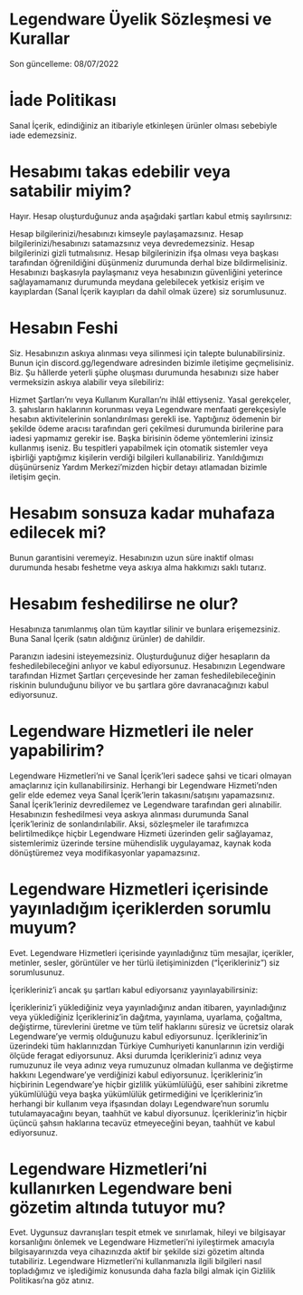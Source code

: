 # Legendware Üyelik Sözleşmesi ve Kurallar
Son güncelleme: 08/07/2022

# İade Politikası
Sanal İçerik, edindiğiniz an itibariyle etkinleşen ürünler olması sebebiyle iade edemezsiniz.

# Hesabımı takas edebilir veya satabilir miyim?
Hayır. Hesap oluşturduğunuz anda aşağıdaki şartları kabul etmiş sayılırsınız:

Hesap bilgilerinizi/hesabınızı kimseyle paylaşamazsınız.
Hesap bilgilerinizi/hesabınızı satamazsınız veya devredemezsiniz.
Hesap bilgilerinizi gizli tutmalısınız.
Hesap bilgilerinizin ifşa olması veya başkası tarafından öğrenildiğini düşünmeniz durumunda derhal bize bildirmelisiniz. Hesabınızı başkasıyla paylaşmanız veya hesabınızın güvenliğini yeterince sağlayamamanız durumunda meydana gelebilecek yetkisiz erişim ve kayıplardan (Sanal İçerik kayıpları da dahil olmak üzere) siz sorumlusunuz.

# Hesabın Feshi
Siz. Hesabınızın askıya alınması veya silinmesi için talepte bulunabilirsiniz. Bunun için discord.gg/legendware adresinden bizimle iletişime geçmelisiniz.
Biz. Şu hâllerde yeterli şüphe oluşması durumunda hesabınızı size haber vermeksizin askıya alabilir veya silebiliriz:

Hizmet Şartları’nı veya Kullanım Kuralları’nı ihlâl ettiyseniz.
Yasal gerekçeler, 3. şahısların haklarının korunması veya Legendware menfaati gerekçesiyle hesabın aktivitelerinin sonlandırılması gerekli ise.
Yaptığınız ödemenin bir şekilde ödeme aracısı tarafından geri çekilmesi durumunda birilerine para iadesi yapmamız gerekir ise.
Başka birisinin ödeme yöntemlerini izinsiz kullanmış iseniz.
Bu tespitleri yapabilmek için otomatik sistemler veya işbirliği yaptığımız kişilerin verdiği bilgileri kullanabiliriz. Yanıldığımızı düşünürseniz Yardım Merkezi’mizden hiçbir detayı atlamadan bizimle iletişim geçin.

# Hesabım sonsuza kadar muhafaza edilecek mi?
Bunun garantisini veremeyiz. Hesabınızın uzun süre inaktif olması durumunda hesabı feshetme veya askıya alma hakkımızı saklı tutarız.

# Hesabım feshedilirse ne olur?
Hesabınıza tanımlanmış olan tüm kayıtlar silinir ve bunlara erişemezsiniz. Buna Sanal İçerik (satın aldığınız ürünler) de dahildir.

Paranızın iadesini isteyemezsiniz.
Oluşturduğunuz diğer hesapların da feshedilebileceğini anlıyor ve kabul ediyorsunuz.
Hesabınızın Legendware tarafından Hizmet Şartları çerçevesinde her zaman feshedilebileceğinin riskinin bulunduğunu biliyor ve bu şartlara göre davranacağınızı kabul ediyorsunuz.

# Legendware Hizmetleri ile neler yapabilirim?
Legendware Hizmetleri’ni ve Sanal İçerik’leri sadece şahsi ve ticari olmayan amaçlarınız için kullanabilirsiniz. Herhangi bir Legendware Hizmeti’nden gelir elde edemez veya Sanal İçerik’lerin takasını/satışını yapamazsınız. Sanal İçerik’leriniz devredilemez ve Legendware tarafından geri alınabilir. Hesabınızın feshedilmesi veya askıya alınması durumunda Sanal İçerik’leriniz de sonlandırılabilir. Aksi, sözleşmeler ile tarafımızca belirtilmedikçe hiçbir Legendware Hizmeti üzerinden gelir sağlayamaz, sistemlerimiz üzerinde tersine mühendislik uygulayamaz, kaynak koda dönüştüremez veya modifikasyonlar yapamazsınız.

# Legendware Hizmetleri içerisinde yayınladığım içeriklerden sorumlu muyum?
Evet. Legendware Hizmetleri içerisinde yayınladığınız tüm mesajlar, içerikler, metinler, sesler, görüntüler ve her türlü iletişiminizden (“İçerikleriniz”) siz sorumlusunuz.

İçerikleriniz’i ancak şu şartları kabul ediyorsanız yayınlayabilirsiniz:

İçerikleriniz’i yüklediğiniz veya yayınladığınız andan itibaren, yayınladığınız veya yüklediğiniz İçerikleriniz’in dağıtma, yayınlama, uyarlama, çoğaltma, değiştirme, türevlerini üretme ve tüm telif haklarını süresiz ve ücretsiz olarak Legendware’ye vermiş olduğunuzu kabul ediyorsunuz.
İçerikleriniz’in üzerindeki tüm haklarınızdan Türkiye Cumhuriyeti kanunlarının izin verdiği ölçüde feragat ediyorsunuz. Aksi durumda İçerikleriniz’i adınız veya rumuzunuz ile veya adınız veya rumuzunuz olmadan kullanma ve değiştirme hakkını Legendware’ye verdiğinizi kabul ediyorsunuz.
İçerikleriniz’in hiçbirinin Legendware’ye hiçbir gizlilik yükümlülüğü, eser sahibini zikretme yükümlülüğü veya başka yükümlülük getirmediğini ve İçerikleriniz’in herhangi bir kullanım veya ifşasından dolayı Legendware’nun sorumlu tutulamayacağını beyan, taahhüt ve kabul diyorsunuz.
İçerikleriniz’in hiçbir üçüncü şahsın haklarına tecavüz etmeyeceğini beyan, taahhüt ve kabul ediyorsunuz.

# Legendware Hizmetleri’ni kullanırken Legendware beni gözetim altında tutuyor mu?
Evet. Uygunsuz davranışları tespit etmek ve sınırlamak, hileyi ve bilgisayar korsanlığını önlemek ve Legendware Hizmetleri’ni iyileştirmek amacıyla bilgisayarınızda veya cihazınızda aktif bir şekilde sizi gözetim altında tutabiliriz. Legendware Hizmetleri’ni kullanmanızla ilgili bilgileri nasıl topladığımız ve işlediğimiz konusunda daha fazla bilgi almak için Gizlilik Politikası’na göz atınız.
